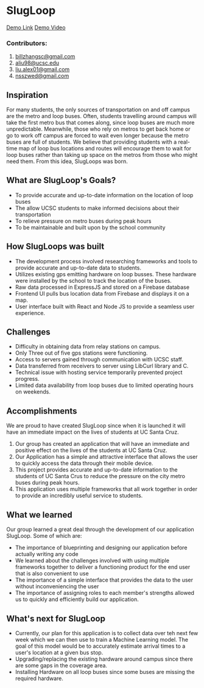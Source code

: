 # SlugLoop

[Demo Link](https://slugloop.tech/)
[Demo Video](https://www.youtube.com/watch?v=fEAl8MajeOs)

### Contributors:

1.  billzhangsc@gmail.com
2.  aliu98@ucsc.edu
3.  liu.alex01@gmail.com
4.  nsszwed@gmail.com

## Inspiration

For many students, the only sources of transportation on and off campus are the metro and loop buses. Often, students travelling around campus will take the first metro bus that comes along, since loop buses are much more unpredictable. Meanwhile, those who rely on metros to get back home or go to work off campus are forced to wait even longer because the metro buses are full of students. We believe that providing students with a real-time map of loop bus locations and routes will encourage them to wait for loop buses rather than taking up space on the metros from those who might need them. From this idea, SlugLoops was born.

## What are SlugLoop's Goals?

- To provide accurate and up-to-date information on the location of loop buses
- The allow UCSC students to make informed decisions about their transportation
- To relieve pressure on metro buses during peak hours
- To be maintainable and built upon by the school community

## How SlugLoops was built

- The development process involved researching frameworks and tools to provide accurate and up-to-date data to students.
- Utilizes existing gps emitting hardware on loop busses. These hardware were installed by the school to track the location of the buses.
- Raw data processed in ExpressJS and stored on a Firebase database
- Frontend UI pulls bus location data from Firebase and displays it on a map.
- User interface built with React and Node JS to provide a seamless user experience.

## Challenges

- Difficulty in obtaining data from relay stations on campus.
- Only Three out of five gps stations were functioning.
- Access to servers gained through communication with UCSC staff.
- Data transferred from receivers to server using LibCurl library and C.
- Technical issue with hosting service temporarily prevented project progress.
- Limited data availability from loop buses due to limited operating hours on weekends.

## Accomplishments

We are proud to have created SlugLoop since when it is launched it will have an immediate impact on the lives of students at UC Santa Cruz.

1.  Our group has created an application that will have an immediate and positive effect on the lives of the students at UC Santa Cruz.
2.  Our Application has a simple and attractive interface that allows the user to quickly access the data through their mobile device.
3.  This project provides accurate and up-to-date information to the students of UC Santa Crus to reduce the pressure on the city metro buses during peak hours.
4.  This application uses multiple frameworks that all work together in order to provide an incredibly useful service to students.

## What we learned

Our group learned a great deal through the development of our application SlugLoop. Some of which are:

- The importance of blueprinting and designing our application before actually writing any code
- We learned about the challenges involved with using multiple frameworks together to deliver a functioning product for the end user that is also convenient to use
- The importance of a simple interface that provides the data to the user without inconveniencing the user
- The importance of assigning roles to each member's strengths allowed us to quickly and efficiently build our application.

## What's next for SlugLoop

- Currently, our plan for this application is to collect data over teh next few week which we can then use to train a Machine Learning model. The goal of this model would be to accurately estimate arrival times to a user's location at a given bus stop.
- Upgrading/replacing the existing hardware around campus since there are some gaps in the coverage area.
- Installing Hardware on all loop buses since some buses are missing the required hardware.
